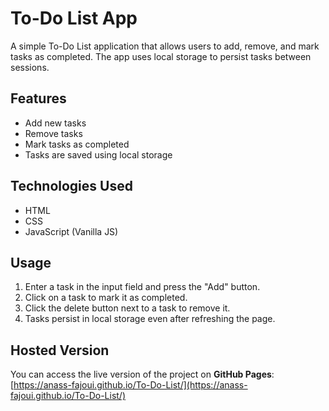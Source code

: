 # To-Do List App

A simple To-Do List application that allows users to add, remove, and mark tasks as completed. The app uses local storage to persist tasks between sessions.

## Features
- Add new tasks
- Remove tasks
- Mark tasks as completed
- Tasks are saved using local storage

## Technologies Used
- HTML
- CSS
- JavaScript (Vanilla JS)

## Usage
1. Enter a task in the input field and press the "Add" button.
2. Click on a task to mark it as completed.
3. Click the delete button next to a task to remove it.
4. Tasks persist in local storage even after refreshing the page.

## Hosted Version
You can access the live version of the project on **GitHub Pages**:
[https://anass-fajoui.github.io/To-Do-List/](https://anass-fajoui.github.io/To-Do-List/)
